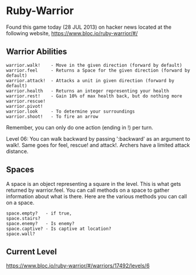 Ruby-Warrior
============

Found this game today (28 JUL 2013) on hacker news located at the following
website, https://www.bloc.io/ruby-warrior/#/


Warrior Abilities
-----------------

    warrior.walk!    - Move in the given direction (forward by default)
    warrior.feel     - Returns a Space for the given direction (forward by default)
    warrior.attack!  - Attacks a unit in given direction (forward by default)
    warrior.health   - Returns an integer representing your health
    warrior.rest!    - Gain 10% of max health back, but do nothing more
    warrior.rescue!
    warrior.pivot!
    warrior.look     - To determine your surroundings
    warrior.shoot!   - To fire an arrow


Remember, you can only do one action (ending in !) per turn.

Level 06:
You can walk backward by passing ':backward' as an argument to walk!. Same goes for feel, rescue! and attack!. Archers have a limited attack distance.


Spaces
------

A space is an object representing a square in the level. This is what gets returned by warrior.feel. You can call methods on a space to gather information about what is there. Here are the various methods you can call on a space.

    space.empty?   - if true, 
    space.stairs?
    space.enemy?   - Is enemy?
    space.captive? - Is captive at location?
    space.wall?


Current Level
-------------

https://www.bloc.io/ruby-warrior/#/warriors/17492/levels/6
